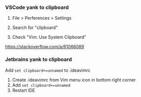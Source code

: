 ### VSCode yank to clipboard

1. File > Perferences > Settings

2. Search for "clipboard"

3. Check "Vim: Use System Clipboard"

https://stackoverflow.com/a/61066089

### Jetbrains yank to clipboard
Add `set clipboard+=unnamed` to .ideavimrc

1. Create .ideavimrc from Vim menu icon in bottom right corner
2. Add `set clipboard+=unnamed`
3. Restart IDE

